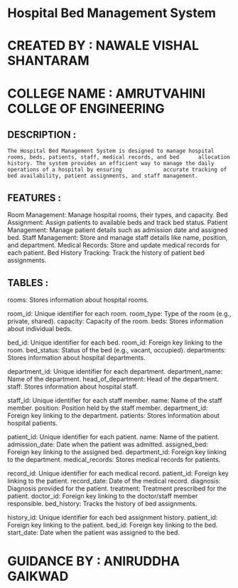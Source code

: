 # Hospital Bed Management System

# CREATED BY : NAWALE VISHAL SHANTARAM

# COLLEGE NAME : AMRUTVAHINI COLLGE OF ENGINEERING

## DESCRIPTION :
    The Hospital Bed Management System is designed to manage hospital rooms, beds, patients, staff, medical records, and bed      allocation history. The system provides an efficient way to manage the daily operations of a hospital by ensuring             accurate tracking of bed availability, patient assignments, and staff management.

## FEATURES :  
Room Management: Manage hospital rooms, their types, and capacity.
Bed Assignment: Assign patients to available beds and track bed status.
Patient Management: Manage patient details such as admission date and assigned bed.
Staff Management: Store and manage staff details like name, position, and department.
Medical Records: Store and update medical records for each patient.
Bed History Tracking: Track the history of patient bed assignments.


## TABLES : 
rooms: Stores information about hospital rooms.

room_id: Unique identifier for each room.
room_type: Type of the room (e.g., private, shared).
capacity: Capacity of the room.
beds: Stores information about individual beds.

bed_id: Unique identifier for each bed.
room_id: Foreign key linking to the room.
bed_status: Status of the bed (e.g., vacant, occupied).
departments: Stores information about hospital departments.

department_id: Unique identifier for each department.
department_name: Name of the department.
head_of_department: Head of the department.
staff: Stores information about hospital staff.

staff_id: Unique identifier for each staff member.
name: Name of the staff member.
position: Position held by the staff member.
department_id: Foreign key linking to the department.
patients: Stores information about hospital patients.

patient_id: Unique identifier for each patient.
name: Name of the patient.
admission_date: Date when the patient was admitted.
assigned_bed: Foreign key linking to the assigned bed.
department_id: Foreign key linking to the department.
medical_records: Stores medical records for patients.

record_id: Unique identifier for each medical record.
patient_id: Foreign key linking to the patient.
record_date: Date of the medical record.
diagnosis: Diagnosis provided for the patient.
treatment: Treatment prescribed for the patient.
doctor_id: Foreign key linking to the doctor/staff member responsible.
bed_history: Tracks the history of bed assignments.

history_id: Unique identifier for each bed assignment history.
patient_id: Foreign key linking to the patient.
bed_id: Foreign key linking to the bed.
start_date: Date when the patient was assigned to the bed.


# GUIDANCE BY : ANIRUDDHA GAIKWAD
